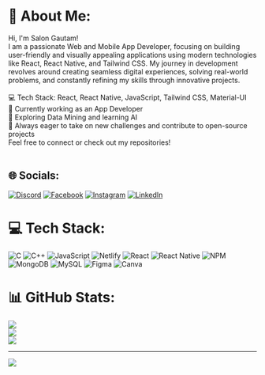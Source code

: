 # 💫 About Me:
Hi, I'm Salon Gautam!<br>I am a passionate Web and Mobile App Developer, focusing on building user-friendly and visually appealing applications using modern technologies like React, React Native, and Tailwind CSS. My journey in development revolves around creating seamless digital experiences, solving real-world problems, and constantly refining my skills through innovative projects.<br><br>💻 Tech Stack: React, React Native, JavaScript, Tailwind CSS, Material-UI<br>📱 Currently working as an App Developer<br>🔬 Exploring Data Mining and learning AI<br>🚀 Always eager to take on new challenges and contribute to open-source projects<br>Feel free to connect or check out my repositories!<br><br>


## 🌐 Socials:
[![Discord](https://img.shields.io/badge/Discord-%237289DA.svg?logo=discord&logoColor=white)](https://discord.gg/salongautam) [![Facebook](https://img.shields.io/badge/Facebook-%231877F2.svg?logo=Facebook&logoColor=white)](https://facebook.com/https://www.facebook.com/saalon.gautam) [![Instagram](https://img.shields.io/badge/Instagram-%23E4405F.svg?logo=Instagram&logoColor=white)]([https://instagram.com/https://www.instagram.com/salongautam/](https://www.instagram.com/salongautam/)) [![LinkedIn](https://img.shields.io/badge/LinkedIn-%230077B5.svg?logo=linkedin&logoColor=white)]([https://linkedin.com/in/https://www.linkedin.com/in/salon-gautam-3633b1248/](https://www.linkedin.com/in/salon-gautam-3633b1248/)) 

# 💻 Tech Stack:
![C](https://img.shields.io/badge/c-%2300599C.svg?style=for-the-badge&logo=c&logoColor=white) ![C++](https://img.shields.io/badge/c++-%2300599C.svg?style=for-the-badge&logo=c%2B%2B&logoColor=white) ![JavaScript](https://img.shields.io/badge/javascript-%23323330.svg?style=for-the-badge&logo=javascript&logoColor=%23F7DF1E) ![Netlify](https://img.shields.io/badge/netlify-%23000000.svg?style=for-the-badge&logo=netlify&logoColor=#00C7B7) ![React](https://img.shields.io/badge/react-%2320232a.svg?style=for-the-badge&logo=react&logoColor=%2361DAFB) ![React Native](https://img.shields.io/badge/react_native-%2320232a.svg?style=for-the-badge&logo=react&logoColor=%2361DAFB) ![NPM](https://img.shields.io/badge/NPM-%23CB3837.svg?style=for-the-badge&logo=npm&logoColor=white) ![MongoDB](https://img.shields.io/badge/MongoDB-%234ea94b.svg?style=for-the-badge&logo=mongodb&logoColor=white) ![MySQL](https://img.shields.io/badge/mysql-4479A1.svg?style=for-the-badge&logo=mysql&logoColor=white) ![Figma](https://img.shields.io/badge/figma-%23F24E1E.svg?style=for-the-badge&logo=figma&logoColor=white) ![Canva](https://img.shields.io/badge/Canva-%2300C4CC.svg?style=for-the-badge&logo=Canva&logoColor=white)
# 📊 GitHub Stats:
![](https://github-readme-stats.vercel.app/api?username=mimcry&theme=dark&hide_border=false&include_all_commits=false&count_private=true)<br/>
![](https://github-readme-streak-stats.herokuapp.com/?user=mimcry&theme=dark&hide_border=false)<br/>
![](https://github-readme-stats.vercel.app/api/top-langs/?username=mimcry&theme=dark&hide_border=false&include_all_commits=false&count_private=true&layout=compact)

---
[![](https://visitcount.itsvg.in/api?id=mimcry&icon=0&color=0)](https://visitcount.itsvg.in)

<!-- Proudly created with GPRM ( https://gprm.itsvg.in ) -->
